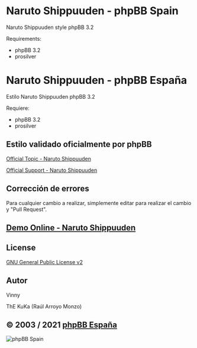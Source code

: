 Naruto Shippuuden - phpBB Spain
=========================

Naruto Shippuuden style phpBB 3.2

Requirements:
- phpBB 3.2
- prosilver

Naruto Shippuuden - phpBB España
==========================

Estilo Naruto Shippuuden phpBB 3.2

Requiere:
- phpBB 3.2
- prosilver

## Estilo validado oficialmente por phpBB 
[Official Topic - Naruto Shippuuden](https://www.phpbb.com/community/viewtopic.php?t=2447031)

[Official Support - Naruto Shippuuden](https://www.phpbb.com/customise/db/style/naruto_shippuuden/support)

## Corrección de errores
Para cualquier cambio a realizar, simplemente editar para realizar el cambio y "Pull Request".

## [Demo Online - Naruto Shippuuden](https://www.phpbb-es.com/styles/demo/#naruto_shippuuden)

## License
[GNU General Public License v2](http://opensource.org/licenses/GPL-2.0)

## Autor
Vinny

ThE KuKa (Raúl Arroyo Monzo)

## © 2003 / 2021 [phpBB España](https://www.phpbb-es.com)

![phpBB Spain](http://www.phpbb-es.com/images/logo_new_small.png) 
